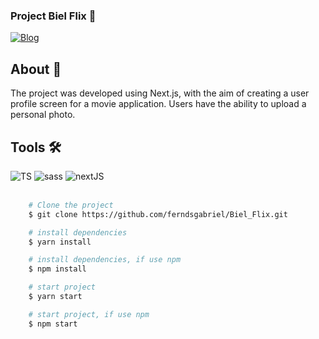 ### P️roject Biel Flix 🎥


[![Blog](https://img.shields.io/website?label=Deploy&style=for-the-badge&url=https://biiel-flix.vercel.app/)](https://biiel-flix.vercel.app/)

<div>
    <h2>About 🚨</h2>
    <p>
    The project was developed using Next.js, with the aim of creating a user profile screen for a movie application. Users have the ability to upload a personal photo.
    </p>
</div>
<div>
    <div>
        <h2>Tools 🛠</h2>       
        <img src='https://img.shields.io/badge/TypeScript-007ACC?style=for-the-badge&logo=typescript&logoColor=white' alt='TS'/>
        <img src='https://img.shields.io/badge/Sass-CC6699?style=for-the-badge&logo=sass&logoColor=white' alt='sass'/>
        <img src='https://img.shields.io/badge/Next-black?style=for-the-badge&logo=next.js&logoColor=white' alt='nextJS'/>
    </div>
    <br/>
</div>


```bash
    # Clone the project
    $ git clone https://github.com/ferndsgabriel/Biel_Flix.git
```   
```bash
    # install dependencies
    $ yarn install
```   
```bash
    # install dependencies, if use npm
    $ npm install
``` 
```bash
    # start project
    $ yarn start
```   
```bash
    # start project, if use npm
    $ npm start
``` 
